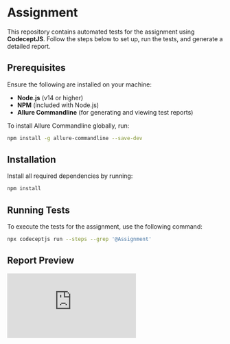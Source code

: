 # Assignment

This repository contains automated tests for the assignment using **CodeceptJS**. Follow the steps below to set up, run the tests, and generate a detailed report.

## Prerequisites

Ensure the following are installed on your machine:

- **Node.js** (v14 or higher)
- **NPM** (included with Node.js)
- **Allure Commandline** (for generating and viewing test reports)

To install Allure Commandline globally, run:

```bash
npm install -g allure-commandline --save-dev
```

## Installation

Install all required dependencies by running:

```bash
npm install
```

## Running Tests

To execute the tests for the assignment, use the following command:

```bash
npx codeceptjs run --steps --grep '@Assignment'
```

## Report Preview

![alt text](https://github.com/ektadhingra/FISAssignment/blob/main/output/allure-report/index.html)
